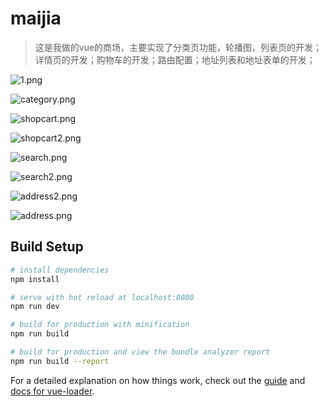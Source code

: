 # maijia

> 这是我做的vue的商场，主要实现了分类页功能，轮播图，列表页的开发；详情页的开发；购物车的开发；路由配置；地址列表和地址表单的开发；

![1.png](https://i.loli.net/2019/06/09/5cfca6b2cfb2438678.png)

![category.png](https://i.loli.net/2019/06/09/5cfca24339bde57347.png)

![shopcart.png](https://i.loli.net/2019/06/09/5cfca2433cbb815960.png)

![shopcart2.png](https://i.loli.net/2019/06/09/5cfca2433b32662850.png)

![search.png](https://i.loli.net/2019/06/09/5cfca2433e72c86467.png)

![search2.png](https://i.loli.net/2019/06/09/5cfca2433b6c091081.png)

![address2.png](https://i.loli.net/2019/06/09/5cfca2431e7a839879.png)

![address.png](https://i.loli.net/2019/06/09/5cfca2433661532435.png)


## Build Setup

``` bash
# install dependencies
npm install

# serve with hot reload at localhost:8080
npm run dev

# build for production with minification
npm run build

# build for production and view the bundle analyzer report
npm run build --report
```

For a detailed explanation on how things work, check out the [guide](http://vuejs-templates.github.io/webpack/) and [docs for vue-loader](http://vuejs.github.io/vue-loader).
